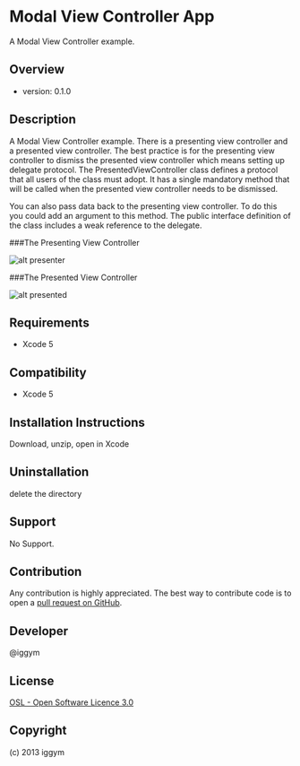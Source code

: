
Modal View Controller App
=====================
A Modal View Controller example.
 
Overview
--------
- version: 0.1.0
 
 
Description
-----------
A Modal View Controller example. There is a presenting view controller and a presented view controller. 
The best practice is for the presenting view controller to dismiss the presented view controller which means setting up delegate protocol.
The PresentedViewController class defines a protocol that all users of the class must adopt. It has a single mandatory method that will be called when the presented view controller needs to be dismissed. 

You can also pass data back to the presenting view controller. To do this you could add an argument to this method. The public interface definition of the class includes a weak reference to the delegate.



###The Presenting View Controller

![alt presenter](https://raw.github.com/iggym/ModalViewController/master/Docs/PresentingViewController.png)
 

###The Presented View Controller

 ![alt presented](https://raw.github.com/iggym/ModalViewController/master/Docs/PresentedViewController.png)
 
Requirements
------------
- Xcode 5
 
Compatibility
-------------
- Xcode 5
 
Installation Instructions
-------------------------
Download, unzip, open in Xcode
 
Uninstallation
--------------
delete the directory
 
Support
-------
No Support.
 
Contribution
------------
Any contribution is highly appreciated. The best way to contribute code is to open a [pull request on GitHub](https://help.github.com/articles/using-pull-requests).
 
Developer
---------
@iggym
 
License
-------
[OSL - Open Software Licence 3.0](http://opensource.org/licenses/osl-3.0.php)
 
Copyright
---------
(c) 2013 iggym
